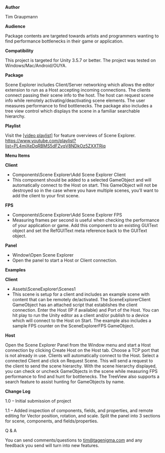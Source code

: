 **Author**

Tim Graupmann 

**Audience**

Package contents are targeted towards artists and programmers wanting to find performance bottlenecks in their game or application.

**Compatibility**

This project is targeted for Unity 3.5.7 or better. The project was tested on Windows/Mac/Android/OUYA.

**Package**

Scene Explorer includes Client/Server networking which allows the editor extension to run as a Host accepting incoming connections. The clients connect passing their scene info to the host. The host can request scene info while remotely activating/deactivating scene elements. The user measures performance to find bottlenecks. The package also includes a tree view control which displays the scene in a familiar searchable hierarchy.

**Playlist**

Visit the <a target=_blank href="http://www.youtube.com/playlist?list=PL4mjXeDqRBMS5dFZvqV8NDkOz5ZXXTRiq&feature=view_all">[video playlist]</a> for feature overviews of Scene Explorer. https://www.youtube.com/playlist?list=PL4mjXeDqRBMS5dFZvqV8NDkOz5ZXXTRiq

**Menu Items**

**Client**

* Components\Scene Explorer\Add Scene Explorer Client
* This component should be added to a selected GameObject and will automatically connect to the Host on start. This GameObject will not be destroyed so in the case where you have multiple scenes, you’ll want to add the client to your first scene.

**FPS**

* Components\Scene Explorer\Add Scene Explorer FPS
* Measuring frames per second is useful when checking the performance of your application or game. Add this component to an existing GUIText object and set the RefGUIText meta reference back to the GUIText object.

**Panel**

* Window\Open Scene Explorer
* Open the panel to start a Host or Client connection.

**Examples**

**Client**

* Assets\SceneExplorer\Scenes1
* This scene is setup for a client and includes an example scene with content that can be remotely de/activated. The SceneExplorerClient GameObject has an attached script that establishes the client connection. Enter the Host (IP if available) and Port of the Host. You can hit play to run the Unity editor as a client and/or publish to a device which will connect to the Host on Start. The example also includes a sample FPS counter on the SceneExplorerFPS GameObject.

**Host**


Open the Scene Explorer Panel from the Window menu and start a Host connection by clicking Create Host on the Host tab. Choose a TCP port that is not already in use. Clients  will automatically connect to the Host.
Select a connected Client and click on Request Scene. This will send a request to the client to send the scene hierarchy.
With the scene hierarchy displayed, you can check or uncheck GameObjects in the scene while measuring FPS performance to find and hunt for bottlenecks. The TreeView also supports a search feature to assist hunting for GameObjects by name.

**Change Log**

1.0 – Initial submission of project

1.1 – Added inspection of components, fields, and properties, and remote editing for Vector position, rotation, and scale. Split the panel into 3 sections for scene, components, and fields/properties.

Q & A

You can send comments/questions to tim@tagenigma.com and any feedback you send will turn into new features.
